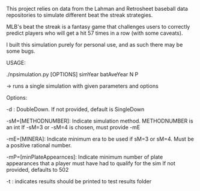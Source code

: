 This project relies on data from the Lahman and Retrosheet baseball
data repositories to simulate different beat the streak strategies. 

MLB's beat the streak is a fantasy game that challenges users to 
correctly predict players who will get a hit 57 times in a row (with some
caveats). 

I built this simulation purely for personal use, and as such there may be
some bugs. 

USAGE:

./npsimulation.py [OPTIONS] simYear batAveYear N P
   
   -> runs a single simulation with given parameters and options

Options:

   -d : DoubleDown. If not provided, default is SingleDown

   -sM=[METHODNUMBER]: Indicate simulation method. METHODNUMBER is an int
                       If -sM=3 or -sM=4 is chosen, must provide -mE

   -mE=[MINERA]: Indicate minimum era to be used if sM=3 or sM=4. Must be 
                 a positive rational number.

   -mP=[minPlateAppearnces]: Indicate minimum number of plate appearances
                             that a player must have had to qualify for the sim
                             If not provided, defaults to 502
                             
   -t : indicates results should be printed to test results folder

